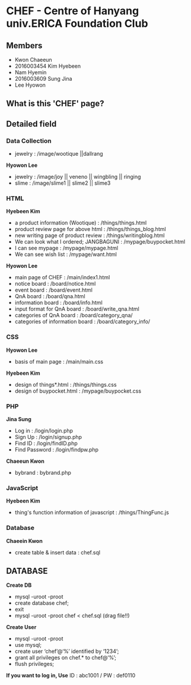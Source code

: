 # CHEF - Centre of Hanyang univ.ERICA Foundation Club

## Members
+ Kwon Chaeeun
+ 2016003454 Kim Hyebeen
+ Nam Hyemin
+ 2016003609 Sung Jina
+ Lee Hyowon

## What is this 'CHEF' page?

## Detailed field

### Data Collection
* jewelry : /image/wootique ||dallrang

**Hyowon Lee**
* jewelry : /image/joy || veneno || wingbling || ringing
* slime : /image/slime1 || slime2 || slime3 

### HTML
**Hyebeen Kim**
* a product information (Wootique) : /things/things.html
* product review page for above html : /things/things_blog.html
* new writing page of product review : /things/writingblog.html
* We can look what I ordered; JANGBAGUNI : /mypage/buypocket.html
* I can see mypage : /mypage/mypage.html
* We can see wish list : /mypage/want.html

**Hyowon Lee**
* main page of CHEF : /main/index1.html
* notice board : /board/notice.html
* event board : /board/event.html
* QnA board : /board/qna.html
* information board : /board/info.html
* input format for QnA board : /board/write_qna.html
* categories of QnA board : /board/category_qna/
* categories of information board : /board/category_info/

### CSS
**Hyowon Lee**
* basis of main page : /main/main.css

**Hyebeen Kim**
* design of things*.html : /things/things.css
* design of buypocket.html : /mypage/buypocket.css

### PHP
**Jina Sung**
* Log in : /login/login.php
* Sign Up : /login/signup.php
* Find ID : /login/findID.php
* Find Password : /login/findpw.php

**Chaeeun Kwon**
* bybrand : bybrand.php

### JavaScript
**Hyebeen Kim**
* thing's function information of javascript : /things/ThingFunc.js

### Database
**Chaeein Kwon**
* create table & insert data : chef.sql

## DATABASE
**Create DB**
* mysql -uroot -proot 
* create database chef;
* exit
* mysql -uroot -proot  chef < chef.sql (drag file!!)

**Create User**
* mysql -uroot -proot
* use mysql;
* create user ‘chef’@‘%’ identified by ‘1234’;
* grant all privileges on chef.* to chef@‘%’;
* flush privileges;

**If you want to log in, Use**
ID : abc1001 / PW : def0110
<!-- # 제목
## 소제목
**A**
* a
* a
----------
B
* b
* b -->

